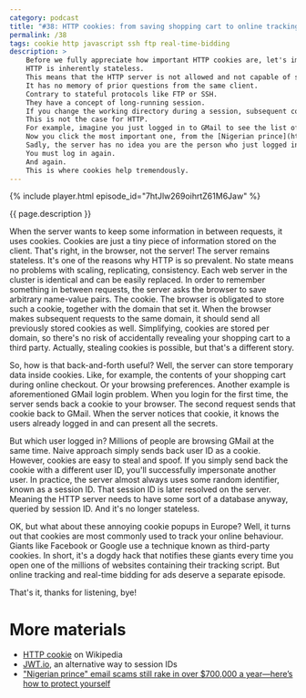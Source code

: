 ```yaml
---
category: podcast
title: "#38: HTTP cookies: from saving shopping cart to online tracking"
permalink: /38
tags: cookie http javascript ssh ftp real-time-bidding
description: >
    Before we fully appreciate how important HTTP cookies are, let's imagine the web without them.
    HTTP is inherently stateless.
    This means that the HTTP server is not allowed and not capable of storing any context between requests.
    It has no memory of prior questions from the same client.
    Contrary to stateful protocols like FTP or SSH.
    They have a concept of long-running session.
    If you change the working directory during a session, subsequent commands take that into account.
    This is not the case for HTTP.
    For example, imagine you just logged in to GMail to see the list of unread e-mails.
    Now you click the most important one, from the [Nigerian prince](https://www.cnbc.com/2019/04/18/nigerian-prince-scams-still-rake-in-over-700000-dollars-a-year.html).
    Sadly, the server has no idea you are the person who just logged in.
    You must log in again.
    And again.
    This is where cookies help tremendously.
---
```


{% include player.html episode_id="7htJlw269oihrtZ61M6Jaw" %}

{{ page.description }}

When the server wants to keep some information in between requests, it uses cookies.
Cookies are just a tiny piece of information stored on the client.
That's right, in the browser, not the server!
The server remains stateless.
It's one of the reasons why HTTP is so prevalent.
No state means no problems with scaling, replicating, consistency.
Each web server in the cluster is identical and can be easily replaced.
In order to remember something in between requests, the server asks the browser to save arbitrary name-value pairs.
The cookie.
The browser is obligated to store such a cookie, together with the domain that set it.
When the browser makes subsequent requests to the same domain, it should send all previously stored cookies as well.
Simplifying, cookies are stored per domain, so there's no risk of accidentally revealing your shopping cart to a third party.
Actually, stealing cookies is possible, but that's a different story.

So, how is that back-and-forth useful?
Well, the server can store temporary data inside cookies.
Like, for example, the contents of your shopping cart during online checkout.
Or your browsing preferences.
Another example is aforementioned GMail login problem.
When you login for the first time, the server sends back a cookie to your browser.
The second request sends that cookie back to GMail.
When the server notices that cookie, it knows the users already logged in and can present all the secrets.

But which user logged in?
Millions of people are browsing GMail at the same time.
Naive approach simply sends back user ID as a cookie.
However, cookies are easy to steal and spoof.
If you simply send back the cookie with a different user ID, you'll successfully impersonate another user.
In practice, the server almost always uses some random identifier, known as a session ID.
That session ID is later resolved on the server.
Meaning the HTTP server needs to have some sort of a database anyway, queried by session ID.
And it's no longer stateless.

OK, but what about these annoying cookie popups in Europe?
Well, it turns out that cookies are most commonly used to track your online behaviour.
Giants like Facebook or Google use a technique known as third-party cookies.
In short, it's a dogdy hack that notifies these giants every time you open one of the millions of websites containing their tracking script.
But online tracking and real-time bidding for ads deserve a separate episode.

That's it, thanks for listening, bye!

# More materials

* [HTTP cookie](https://en.wikipedia.org/wiki/HTTP_cookie) on Wikipedia
* [JWT.io](https://jwt.io/), an alternative way to session IDs
* ["Nigerian prince" email scams still rake in over $700,000 a year—here’s how to protect yourself](https://www.cnbc.com/2019/04/18/nigerian-prince-scams-still-rake-in-over-700000-dollars-a-year.html)


